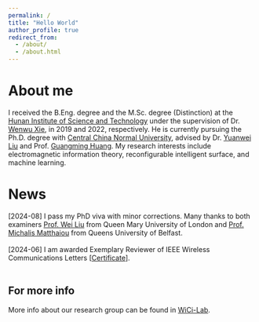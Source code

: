 ```yaml
---
permalink: /
title: "Hello World"
author_profile: true
redirect_from: 
  - /about/
  - /about.html
---
```


About me
======

I received the B.Eng. degree and the M.Sc. degree (Distinction) at the [Hunan Institute of Science and Technology](https://mmistakes.github.io/minimal-mistakes/) under the supervision of Dr. [Wenwu Xie](https://mmistakes.github.io/minimal-mistakes/), in 2019 and 2022, respectively. He is currently pursuing the Ph.D. degree with [Central China Normal University](https://mmistakes.github.io/minimal-mistakes/), advised by Dr. [Yuanwei Liu](https://mmistakes.github.io/minimal-mistakes/)  and Prof. [Guangming Huang](https://mmistakes.github.io/minimal-mistakes/). My research interests include electromagnetic information theory, reconfigurable intelligent surface, and machine learning.

News
======
[2024-08] I pass my PhD viva with minor corrections. Many thanks to both examiners <a href="https://sites.google.com/site/liuweipage">Prof. Wei Liu</a> from Queen Mary University of London and <a href="https://sites.google.com/site/micmatthaiou/home">Prof. Michalis Matthaiou</a> from Queens University of Belfast.
        <br>
        <br>
        [2024-06] I am awarded Exemplary Reviewer of IEEE Wireless Communications Letters [<a href="./homepage_files/WCL_2023_Exemplary_Reviewer.pdf">Certificate</a>].
        <br>
        <br>

For more info
------
More info about our research group can be found in [WiCi-Lab](https://academicpages.github.io/markdown/). 
